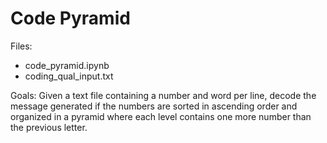 # Code Pyramid

Files:
  - code_pyramid.ipynb
  - coding_qual_input.txt

Goals:
  Given a text file containing a number and word per line, decode the message generated if the numbers are sorted in ascending order and organized in a pyramid where
  each level contains one more number than the previous letter.
